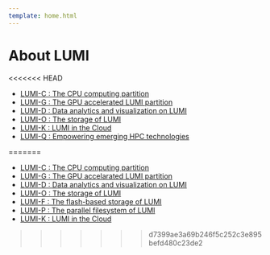 ```yaml
---
template: home.html
---
```


# About LUMI

<<<<<<< HEAD
- [LUMI-C : The CPU computing partition](lumic/overview.md)
- [LUMI-G : The GPU accelerated LUMI partition](lumig/overview.md)
- [LUMI-D : Data analytics and visualization on LUMI](lumid/overview.md)
- [LUMI-O : The storage of LUMI](lumio/overview.md)
- [LUMI-K : LUMI in the Cloud](lumik/index.md)
- [LUMI-Q : Empowering emerging HPC technologies](lumiq/overview.md)



=======
- [LUMI-C : The CPU computing partition](computing/systems/lumic.md)
- [LUMI-G : The GPU accelarated LUMI partition](computing/systems/lumig.md)
- [LUMI-D : Data analytics and visualization on LUMI](data-analysis/lumid.md)
- [LUMI-O : The storage of LUMI](storage/object/intro.md)
- [LUMI-F : The flash-based storage of LUMI](storage/parallel/lumif.md)
- [LUMI-P : The parallel filesystem of LUMI](storage/parallel/lumip.md)
- [LUMI-K : LUMI in the Cloud](container/lumik-what-is.md)
>>>>>>> d7399ae3a69b246f5c252c3e895befd480c23de2
